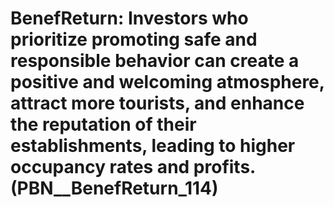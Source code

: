 # BenefReturn: __Investors who prioritize promoting safe and responsible behavior can create a positive and welcoming atmosphere, attract more tourists, and enhance the reputation of their establishments, leading to higher occupancy rates and profits.__ (PBN__BenefReturn_114)

